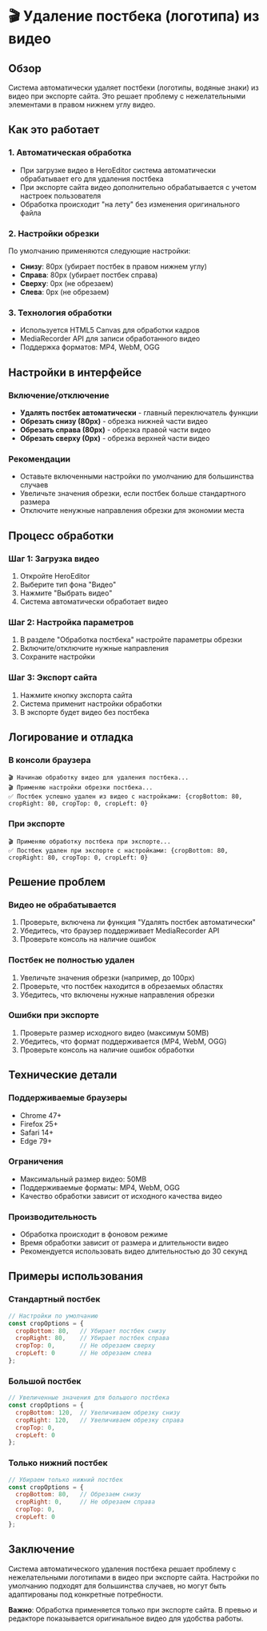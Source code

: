 # 🎬 Удаление постбека (логотипа) из видео

## Обзор

Система автоматически удаляет постбеки (логотипы, водяные знаки) из видео при экспорте сайта. Это решает проблему с нежелательными элементами в правом нижнем углу видео.

## Как это работает

### 1. Автоматическая обработка
- При загрузке видео в HeroEditor система автоматически обрабатывает его для удаления постбека
- При экспорте сайта видео дополнительно обрабатывается с учетом настроек пользователя
- Обработка происходит "на лету" без изменения оригинального файла

### 2. Настройки обрезки
По умолчанию применяются следующие настройки:
- **Снизу**: 80px (убирает постбек в правом нижнем углу)
- **Справа**: 80px (убирает постбек справа)
- **Сверху**: 0px (не обрезаем)
- **Слева**: 0px (не обрезаем)

### 3. Технология обработки
- Используется HTML5 Canvas для обработки кадров
- MediaRecorder API для записи обработанного видео
- Поддержка форматов: MP4, WebM, OGG

## Настройки в интерфейсе

### Включение/отключение
- **Удалять постбек автоматически** - главный переключатель функции
- **Обрезать снизу (80px)** - обрезка нижней части видео
- **Обрезать справа (80px)** - обрезка правой части видео
- **Обрезать сверху (0px)** - обрезка верхней части видео

### Рекомендации
- Оставьте включенными настройки по умолчанию для большинства случаев
- Увеличьте значения обрезки, если постбек больше стандартного размера
- Отключите ненужные направления обрезки для экономии места

## Процесс обработки

### Шаг 1: Загрузка видео
1. Откройте HeroEditor
2. Выберите тип фона "Видео"
3. Нажмите "Выбрать видео"
4. Система автоматически обработает видео

### Шаг 2: Настройка параметров
1. В разделе "Обработка постбека" настройте параметры обрезки
2. Включите/отключите нужные направления
3. Сохраните настройки

### Шаг 3: Экспорт сайта
1. Нажмите кнопку экспорта сайта
2. Система применит настройки обработки
3. В экспорте будет видео без постбека

## Логирование и отладка

### В консоли браузера
```
🎬 Начинаю обработку видео для удаления постбека...
🎬 Применяю настройки обрезки постбека...
✅ Постбек успешно удален из видео с настройками: {cropBottom: 80, cropRight: 80, cropTop: 0, cropLeft: 0}
```

### При экспорте
```
🎬 Применяю обработку постбека при экспорте...
✅ Постбек удален при экспорте с настройками: {cropBottom: 80, cropRight: 80, cropTop: 0, cropLeft: 0}
```

## Решение проблем

### Видео не обрабатывается
1. Проверьте, включена ли функция "Удалять постбек автоматически"
2. Убедитесь, что браузер поддерживает MediaRecorder API
3. Проверьте консоль на наличие ошибок

### Постбек не полностью удален
1. Увеличьте значения обрезки (например, до 100px)
2. Проверьте, что постбек находится в обрезаемых областях
3. Убедитесь, что включены нужные направления обрезки

### Ошибки при экспорте
1. Проверьте размер исходного видео (максимум 50MB)
2. Убедитесь, что формат поддерживается (MP4, WebM, OGG)
3. Проверьте консоль на наличие ошибок обработки

## Технические детали

### Поддерживаемые браузеры
- Chrome 47+
- Firefox 25+
- Safari 14+
- Edge 79+

### Ограничения
- Максимальный размер видео: 50MB
- Поддерживаемые форматы: MP4, WebM, OGG
- Качество обработки зависит от исходного качества видео

### Производительность
- Обработка происходит в фоновом режиме
- Время обработки зависит от размера и длительности видео
- Рекомендуется использовать видео длительностью до 30 секунд

## Примеры использования

### Стандартный постбек
```javascript
// Настройки по умолчанию
const cropOptions = {
  cropBottom: 80,   // Убирает постбек снизу
  cropRight: 80,    // Убирает постбек справа
  cropTop: 0,       // Не обрезаем сверху
  cropLeft: 0       // Не обрезаем слева
};
```

### Большой постбек
```javascript
// Увеличенные значения для большого постбека
const cropOptions = {
  cropBottom: 120,  // Увеличиваем обрезку снизу
  cropRight: 120,   // Увеличиваем обрезку справа
  cropTop: 0,
  cropLeft: 0
};
```

### Только нижний постбек
```javascript
// Убираем только нижний постбек
const cropOptions = {
  cropBottom: 80,   // Обрезаем снизу
  cropRight: 0,     // Не обрезаем справа
  cropTop: 0,
  cropLeft: 0
};
```

## Заключение

Система автоматического удаления постбека решает проблему с нежелательными логотипами в видео при экспорте сайта. Настройки по умолчанию подходят для большинства случаев, но могут быть адаптированы под конкретные потребности.

**Важно**: Обработка применяется только при экспорте сайта. В превью и редакторе показывается оригинальное видео для удобства работы.
